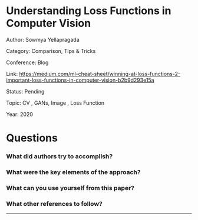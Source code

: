 # Understanding Loss Functions in Computer Vision
Author: Sowmya Yellapragada

Category: Comparison, Tips & Tricks

Conference: Blog

Link: https://medium.com/ml-cheat-sheet/winning-at-loss-functions-2-important-loss-functions-in-computer-vision-b2b9d293e15a

Status: Pending

Topic: CV , GANs, Image , Loss Function

Year: 2020

# Questions

### What did authors try to accomplish?

### What were the key elements of the approach?

### What can you use yourself from this paper?

### What other references to follow?

---